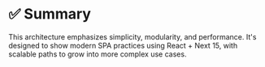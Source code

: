 # ✅ Summary
This architecture emphasizes simplicity, modularity, and performance. It's designed to show modern SPA practices using React + Next 15, with scalable paths to grow into more complex use cases.